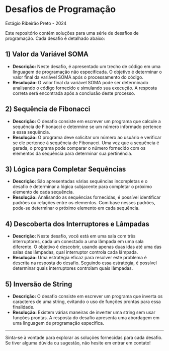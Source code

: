 # Desafios de Programação

Estágio Ribeirão Preto - 2024

Este repositório contém soluções para uma série de desafios de programação. Cada desafio é detalhado abaixo:

## 1) Valor da Variável SOMA

- **Descrição:** Neste desafio, é apresentado um trecho de código em uma linguagem de programação não especificada. O objetivo é determinar o valor final da variável SOMA após o processamento do código.
- **Resolução:** O valor final da variável SOMA pode ser determinado analisando o código fornecido e simulando sua execução. A resposta correta será encontrada após a conclusão deste processo.

## 2) Sequência de Fibonacci

- **Descrição:** O desafio consiste em escrever um programa que calcule a sequência de Fibonacci e determine se um número informado pertence a essa sequência.
- **Resolução:** O programa deve solicitar um número ao usuário e verificar se ele pertence à sequência de Fibonacci. Uma vez que a sequência é gerada, o programa pode comparar o número fornecido com os elementos da sequência para determinar sua pertinência.

## 3) Lógica para Completar Sequências

- **Descrição:** São apresentadas várias sequências incompletas e o desafio é determinar a lógica subjacente para completar o próximo elemento de cada sequência.
- **Resolução:** Analisando as sequências fornecidas, é possível identificar padrões ou relações entre os elementos. Com base nesses padrões, pode-se determinar o próximo elemento em cada sequência.

## 4) Descoberta dos Interruptores e Lâmpadas

- **Descrição:** Neste desafio, você está em uma sala com três interruptores, cada um conectado a uma lâmpada em uma sala diferente. O objetivo é descobrir, usando apenas duas idas até uma das salas das lâmpadas, qual interruptor controla cada lâmpada.
- **Resolução:** Uma estratégia eficaz para resolver este problema é descrita na resposta do desafio. Seguindo essa estratégia, é possível determinar quais interruptores controlam quais lâmpadas.

## 5) Inversão de String

- **Descrição:** O desafio consiste em escrever um programa que inverta os caracteres de uma string, evitando o uso de funções prontas para essa finalidade.
- **Resolução:** Existem várias maneiras de inverter uma string sem usar funções prontas. A resposta do desafio apresenta uma abordagem em uma linguagem de programação específica.

---

Sinta-se à vontade para explorar as soluções fornecidas para cada desafio. Se tiver alguma dúvida ou sugestão, não hesite em entrar em contato!
